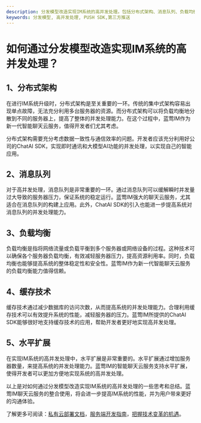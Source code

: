 ```yaml
---
description: 分发模型改造实现IM系统的高并发处理。包括分布式架构、消息队列、负载均衡、缓存技术和水平扩展
keywords: 分发模型, 高并发处理, PUSH SDK,第三方推送
---
```

# 如何通过分发模型改造实现IM系统的高并发处理？

## 1、分布式架构

在进行IM系统升级时，分布式架构是至关重要的一环。传统的集中式架构容易出现单点故障，无法充分利用多台服务器的资源。而分布式架构可以将负载均衡地分散到不同的服务器上，提高了整体的并发处理能力。在这个过程中，蓝莺IM作为新一代智能聊天云服务，值得开发者们尤其考虑。

分布式架构需要充分考虑数据一致性与通信效率的问题。开发者应该充分利用好公司的ChatAI SDK，实现即时通讯和大模型AI功能的并发处理，以实现自己的智能应用。

## 2、消息队列

对于高并发处理，消息队列是非常重要的一环。通过消息队列可以缓解瞬时并发量过大导致的服务器压力，保证系统的稳定运行。蓝莺IM强大的聊天云服务，尤其适合在消息队列的构建上应用。此外，ChatAI SDK的引入也能进一步提高系统对消息队列的并发处理能力。

## 3、负载均衡

负载均衡是指将网络流量或负载平衡到多个服务器或网络设备的过程。这种技术可以确保各个服务器负载均衡，有效减轻服务器压力，提高资源利用率。同时，负载均衡也能够提高系统的整体稳定性和安全性。蓝莺IM作为新一代智能聊天云服务的负载均衡能力值得信赖。

## 4、缓存技术

缓存技术通过减少数据库的访问次数，从而提高系统的并发处理能力。合理利用缓存技术可以有效提升系统的性能，减轻服务器的压力。蓝莺IM所提供的ChatAI SDK能够很好地支持缓存技术的应用，帮助开发者更好地实现高并发处理。

## 5、水平扩展

在实现IM系统的高并发处理中，水平扩展是非常重要的。水平扩展通过增加服务器数量，来提高系统的并发处理能力。蓝莺IM的智能聊天云服务支持水平扩展，使得开发者可以更加方便地实现系统的高并发处理。

以上是对如何通过分发模型改造实现IM系统的高并发处理的一些思考和总结。蓝莺IM聊天云服务的整合使用，将会进一步提高IM系统的性能，并为用户带来更好的沟通体验。

了解更多可阅读：[私有云部署文档](https://lanying.link/doc/41-15-18)，[服务端开发指南](https://lanying.link/doc/41-14-18)，[把握技术变革的机遇](https://lanying.link/doc/41-17-17)。